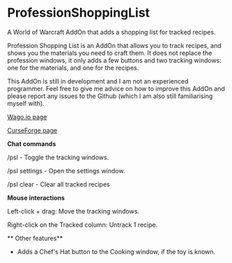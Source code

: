 # ProfessionShoppingList
A World of Warcraft AddOn that adds a shopping list for tracked recipes.

Profession Shopping List is an AddOn that allows you to track recipes, and shows you the materials you need to craft them.
It does not replace the profession windows, it only adds a few buttons and two tracking windows: one for the materials, and one for the recipes.

This AddOn is still in development and I am not an experienced programmer.
Feel free to give me advice on how to improve this AddOn and please report any issues to the Github (which I am also still familiarising myself with).

[Wago.io page](https://addons.wago.io/addons/psl)

[CurseForge page](https://www.curseforge.com/wow/addons/profession-shopping-list)

**Chat commands**

/psl - Toggle the tracking windows.

/psl settings - Open the settings window.

/psl clear - Clear all tracked recipes

**Mouse interactions**

Left-click + drag: Move the tracking windows.

Right-click on the Tracked column: Untrack 1 recipe.

** Other features**

- Adds a Chef's Hat button to the Cooking window, if the toy is known.
